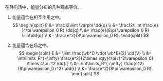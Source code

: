 在静电场中，能量分布的几种观点等价。

1. 能量蕴含在相互作用之中。
   $$
   \begin{split}
   E &= \frac12\iiint \varphi \dd{q} \\
   &= \frac12\iiint \frac{e}{4\pi \varepsilon_0 R} \dd{q} \\
   &= \frac{e}{8\pi \varepsilon_0 R} \iiint\dd{q} \\
   &= \frac{e^2}{8\pi \varepsilon_0 R}.
   \end{split}
   $$

2. 能量蕴含在场之中。
   $$
   \begin{split}
   E
   &= \iiint \frac{\vb*D \vdot \vb*E}{2} \dd{V} \\
   &= \int\limits_R^{+\infty} \frac{e^2}{2\times \qty(4\pi r)^2\varepsilon_0} \times 4\pi r^2 \dd{r} \\
   &= \int\limits_R^{+\infty} \frac{e^2}{8\pi\varepsilon_0 r^2} \dd{r} \\
   &= \frac{e^2}{8\pi \varepsilon_0 R}.
   \end{split}
   $$
   